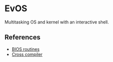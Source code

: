 # EvOS

Multitasking OS and kernel with an interactive shell.

## References

- [BIOS routines](http://ctyme.com/intr/int.htm)
- [Cross compiler](https://wiki.osdev.org/GCC_Cross-Compiler)
